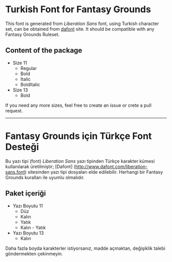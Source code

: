# Turkish Font for Fantasy Grounds

This font is generated from *Liberation Sans* font, using Turkish character set, can be obtained from [dafont](http://www.dafont.com/liberation-sans.font) site.
It should be compatible with any Fantasy Grounds Ruleset.

## Content of the package
* Size 11
  * Regular
   * Bold
  * Italic
  * BoldItalic
* Size 13
  * Bold

If you need any more sizes, feel free to create an issue or crete a pull request.

***

# Fantasy Grounds için Türkçe Font Desteği

Bu yazı tipi (font) *Liberation Sans* yazı tipinden Türkçe karakter kümesi kullanılarak üretilmiştir; [Dafont] (http://www.dafont.com/liberation-sans.font) sitesinden yazı tipi dosyaları elde edilebilir.
Herhangi bir Fantasy Grounds kuralları ile uyumlu olmalıdır.

## Paket içeriği
* Yazı Boyutu 11
  * Düz
  * Kalın
  * Yatık
  * Kalın - Yatık
* Yazı Boyutu 13
  * Kalın

Daha fazla boyda karakterler istiyorsanız, madde açmaktan, değişiklik talebi göndermekten çekinmeyin.
